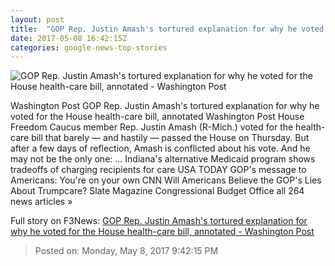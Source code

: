 ```yaml
---
layout: post
title:  "GOP Rep. Justin Amash's tortured explanation for why he voted for the House health-care bill, annotated - Washington Post"
date: 2017-05-08 16:42:15Z
categories: google-news-top-stories
---
```


![GOP Rep. Justin Amash's tortured explanation for why he voted for the House health-care bill, annotated - Washington Post](https://img.washingtonpost.com/rf/image_1484w/2010-2019/WashingtonPost/2015/10/10/National-Politics/Images/GOP_2016_Michigan_Conference-000f3.jpg)

Washington Post GOP Rep. Justin Amash's tortured explanation for why he voted for the House health-care bill, annotated Washington Post House Freedom Caucus member Rep. Justin Amash (R-Mich.) voted for the health-care bill that barely — and hastily — passed the House on Thursday. But after a few days of reflection, Amash is conflicted about his vote. And he may not be the only one: ... Indiana's alternative Medicaid program shows tradeoffs of charging recipients for care USA TODAY GOP's message to Americans: You're on your own CNN Will Americans Believe the GOP's Lies About Trumpcare? Slate Magazine Congressional Budget Office all 264 news articles »


Full story on F3News: [GOP Rep. Justin Amash's tortured explanation for why he voted for the House health-care bill, annotated - Washington Post](http://www.f3nws.com/n/4M3RPG)

> Posted on: Monday, May 8, 2017 9:42:15 PM
